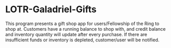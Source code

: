 # LOTR-Galadriel-Gifts
This program presents a gift shop app for users/Fellowship of the Ring to shop at. Customers have a running balance to shop with, and credit balance and inventory quantity will update after every purchase. If there are insufficient funds or inventory is depleted, customer/user will be notified.
